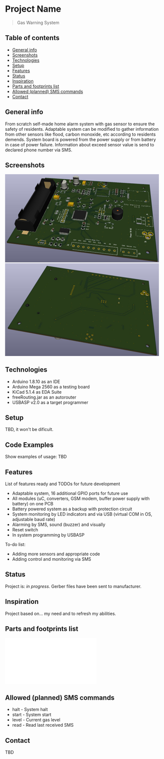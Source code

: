 # Project Name
> Gas Warning System

## Table of contents
* [General info](#general-info)
* [Screenshots](#screenshots)
* [Technologies](#technologies)
* [Setup](#setup)
* [Features](#features)
* [Status](#status)
* [Inspiration](#inspiration)
* [Parts and footprints list](#Parts-and-footprints-list)
* [Allowed (planned) SMS commands](#Allowed-(planned)-SMS-commands)
* [Contact](#contact)

## General info
From scratch self-made home alarm system with gas sensor to ensure the safety of residents.
Adaptable system can be modified to gather information from other sensors like flood, carbon monoxide, etc according to residents demends.
System board is powered from the power supply or from battery in case of power failure.
Information about exceed sensor value is send to declared phone number via SMS.

## Screenshots
![Top side 3D](./img/Top_side.jpg)
![Bottom side 3D](./img/Bottom_side.jpg)

## Technologies
* Arduino 1.8.10 as an IDE
* Arduino Mega 2560 as a testing board
* KiCad 5.1.4 as EDA Suite
* freeRouting.jar as an autorouter
* USBASP v2.0 as a target programmer

## Setup
TBD, it won't be dificult.

## Code Examples
Show examples of usage: TBD

## Features
List of features ready and TODOs for future development
* Adaptable system, 16 additional GPIO ports for future use
* All modules (uC, converters, GSM modem, buffer power supply with battery) on one PCB
* Battery powered system as a backup with protection circuit
* System monitoring by LED indicators and via USB (virtual COM in OS, adjustable baud rate)
* Alarming by SMS, sound (buzzer) and visually
* Reset switch
* In system programming by USBASP 

To-do list:
* Adding more sensors and appropriate code
* Adding control and monitoring via SMS

## Status
Project is: _in progress_. Gerber files have been sent to manufacturer.

## Inspiration
Project based on... my need and to refresh my abilities.

## Parts and footprints list
![Parts used to build Gas Warning System](./Parts_list.txt)

## Allowed (planned) SMS commands 
* halt - System halt
* start - System start
* level - Current gas level
* read - Read last received SMS



## Contact
TBD
